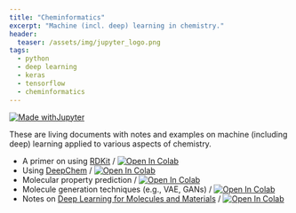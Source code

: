 ```yaml
---
title: "Cheminformatics"
excerpt: "Machine (incl. deep) learning in chemistry."
header:
  teaser: /assets/img/jupyter_logo.png
tags:
  - python
  - deep learning
  - keras
  - tensorflow
  - cheminformatics
---
```


<!-- Enter details at https://mybinder.org/, then copy the badge below -->

[![Made withJupyter](https://img.shields.io/badge/Made%20with-Jupyter-orange?style=for-the-badge&logo=Jupyter)](https://jupyter.org/try)

These are living documents with notes and examples on machine (including deep) learning applied to various aspects of chemistry.  

* A primer on using [RDKit](https://www.rdkit.org/) / [![Open In Colab](https://colab.research.google.com/assets/colab-badge.svg)](https://colab.research.google.com/github/nathan-mahynski/nathan-mahynski.github.io/blob/public/_notes/cheminformatics/rdkit.ipynb)
* Using [DeepChem](https://deepchem.readthedocs.io/en/latest/index.html) / [![Open In Colab](https://colab.research.google.com/assets/colab-badge.svg)](https://colab.research.google.com/github/nathan-mahynski/nathan-mahynski.github.io/blob/public/_notes/cheminformatics/deepchem.ipynb)
* Molecular property prediction / [![Open In Colab](https://colab.research.google.com/assets/colab-badge.svg)](https://colab.research.google.com/github/nathan-mahynski/nathan-mahynski.github.io/blob/public/_notes/cheminformatics/molecular_property_prediction.ipynb)
* Molecule generation techniques (e.g., VAE, GANs) / [![Open In Colab](https://colab.research.google.com/assets/colab-badge.svg)](https://colab.research.google.com/github/nathan-mahynski/nathan-mahynski.github.io/blob/public/_notes/cheminformatics/molecular_generation.ipynb)
* Notes on [Deep Learning for Molecules and Materials](https://dmol.pub/) / [![Open In Colab](https://colab.research.google.com/assets/colab-badge.svg)](https://colab.research.google.com/github/nathan-mahynski/nathan-mahynski.github.io/blob/public/_notes/cheminformatics/deep_learning_for_molecules.ipynb)